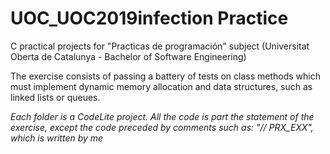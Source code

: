 # UOC_UOC2019infection Practice

C practical projects for "Practicas de programación" subject (Universitat Oberta de Catalunya - Bachelor of Software Engineering)

The exercise consists of passing a battery of tests on class methods which must implement dynamic memory allocation and data structures, such as linked lists or queues.

_Each folder is a CodeLite project. All the code is part the statement of the exercise, except the code preceded by comments such as: "// PRX_EXX", which is written by me_
